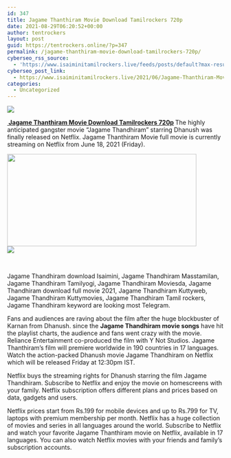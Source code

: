 ```yaml
---
id: 347
title: Jagame Thanthiram Movie Download Tamilrockers 720p
date: 2021-08-29T06:20:52+00:00
author: tentrockers
layout: post
guid: https://tentrockers.online/?p=347
permalink: /jagame-thanthiram-movie-download-tamilrockers-720p/
cyberseo_rss_source:
  - 'https://www.isaiminitamilrockers.live/feeds/posts/default?max-results=150&start-index=1'
cyberseo_post_link:
  - https://www.isaiminitamilrockers.live/2021/06/Jagame-Thanthiram-Movie-Download-Tamilrockers-720p.html
categories:
  - Uncategorized
---
```

<div class="media_block">
  <img src="https://1.bp.blogspot.com/-G49SAS9N008/YNKnEt8We3I/AAAAAAAAA8M/9FZKITNe9n4DgXiZv_0itaLoyKyjaAuXACLcBGAsYHQ/s72-w440-h215-c/Jagame-Thanthiram-Movie-Download.jpg" class="media_thumbnail" />
</div>

<meta content="&nbsp;Jagame Thanthiram Movie Download Tamilrockers 720p &nbsp; The highly anticipated gangster movie “Jagame Thandhiram” starring Dhanush was finally..." name="twitter:description" />

  


<center>
</center>

**[&nbsp;Jagame Thanthiram Movie Download Tamilrockers 720p](https://www.tamilrockers.co.nz/jagame-thanthiram-movie-download/)&nbsp;**<span face="&quot;PT Serif&quot;, sans-serif">The highly anticipated gangster movie “Jagame Thandhiram” starring Dhanush was finally released on Netflix. Jagame Thanthiram Movie full movie is currently streaming on&nbsp;</span><span face="&quot;PT Serif&quot;, sans-serif">Netflix</span><span face="&quot;PT Serif&quot;, sans-serif">&nbsp;from June 18, 2021 (Friday).</span>

<div class="separator">
  <a href="https://1.bp.blogspot.com/-G49SAS9N008/YNKnEt8We3I/AAAAAAAAA8M/9FZKITNe9n4DgXiZv_0itaLoyKyjaAuXACLcBGAsYHQ/s426/Jagame-Thanthiram-Movie-Download.jpg"><img loading="lazy" border="0" data-original-height="240" data-original-width="426" height="215" src="https://1.bp.blogspot.com/-G49SAS9N008/YNKnEt8We3I/AAAAAAAAA8M/9FZKITNe9n4DgXiZv_0itaLoyKyjaAuXACLcBGAsYHQ/w440-h215/Jagame-Thanthiram-Movie-Download.jpg" width="440" /></a>
</div>



<div class="separator">
  <a href="https://www.tamilrockerz.online/jagame-thanthiram-full-movie-download-moviesda/"><img border="0" data-original-height="250" data-original-width="300" src="https://1.bp.blogspot.com/-nfbzYVobUik/YMlpOerzdgI/AAAAAAAAA3Y/aAupsOUs_WMY6Lv7R1OtZhI6OqaRh-YAwCPcBGAYYCw/s0/e854879156f0849f3d27a89db88ed039.png" /></a>
</div>

<span face="&quot;PT Serif&quot;, sans-serif"><br /></span>

Jagame Thandhiram download Isaimini, Jagame Thandhiram Masstamilan, Jagame Thandhiram Tamilyogi, Jagame Thandhiram Moviesda, Jagame Thandhiram download full movie 2021, Jagame Thandhiram Kuttyweb, Jagame Thandhiram Kuttymovies, Jagame Thandhiram Tamil rockers, Jagame Thandhiram keyword are looking most Telegram.

Fans and audiences are raving about the film after the huge blockbuster of Karnan from Dhanush. since the<span>&nbsp;</span>**Jagame Thandhiram movie songs**<span>&nbsp;</span>have hit the playlist charts, the audience and fans went crazy with the movie. Reliance Entertainment co-produced the film with Y Not Studios. Jagame Thanthiram’s film will premiere worldwide in 190 countries in 17 languages. Watch the action-packed Dhanush movie Jagame Thandhiram on Netflix which will be released Friday at 12:30pm IST.

Netflix buys the streaming rights for Dhanush starring the film Jagame Thandhiram. Subscribe to Netflix and enjoy the movie on homescreens with your family. Netflix subscription offers different plans and prices based on data, gadgets and users.

<div>
  <p>
    Netflix prices start from Rs.199 for mobile devices and up to Rs.799 for TV, laptops with premium membership per month. Netflix has a huge collection of movies and series in all languages ​​around the world. Subscribe to Netflix and watch your favorite Jagame Thanthiram movie on Netflix, available in 17 languages. You can also watch Netflix movies with your friends and family’s subscription accounts.
  </p>
</div>

<center>
</center>